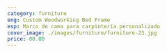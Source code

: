 ```yaml
---
category: furniture
eng: Custom Woodworking Bed Frame
esp: Marco de cama para carpintería personalizado
cover_image: ./images/furniture/furniture-23.jpg
price: 00.00
---
```

 
